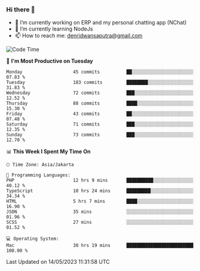 ### Hi there 👋

- 🔭 I’m currently working on ERP and my personal chatting app (NChat)
- 🌱 I’m currently learning NodeJs
- 📫 How to reach me: denridwansaputra@gmail.com


<!--START_SECTION:waka-->
![Code Time](http://img.shields.io/badge/Code%20Time-3%2C112%20hrs%2031%20mins-blue)

📅 **I'm Most Productive on Tuesday** 

```text
Monday                   45 commits          ██░░░░░░░░░░░░░░░░░░░░░░░   07.83 % 
Tuesday                  183 commits         ████████░░░░░░░░░░░░░░░░░   31.83 % 
Wednesday                72 commits          ███░░░░░░░░░░░░░░░░░░░░░░   12.52 % 
Thursday                 88 commits          ████░░░░░░░░░░░░░░░░░░░░░   15.30 % 
Friday                   43 commits          ██░░░░░░░░░░░░░░░░░░░░░░░   07.48 % 
Saturday                 71 commits          ███░░░░░░░░░░░░░░░░░░░░░░   12.35 % 
Sunday                   73 commits          ███░░░░░░░░░░░░░░░░░░░░░░   12.70 % 
```


📊 **This Week I Spent My Time On** 

```text
🕑︎ Time Zone: Asia/Jakarta

💬 Programming Languages: 
PHP                      12 hrs 9 mins       ██████████░░░░░░░░░░░░░░░   40.12 % 
TypeScript               10 hrs 24 mins      █████████░░░░░░░░░░░░░░░░   34.34 % 
HTML                     5 hrs 7 mins        ████░░░░░░░░░░░░░░░░░░░░░   16.90 % 
JSON                     35 mins             ░░░░░░░░░░░░░░░░░░░░░░░░░   01.96 % 
SCSS                     27 mins             ░░░░░░░░░░░░░░░░░░░░░░░░░   01.52 % 

💻 Operating System: 
Mac                      30 hrs 19 mins      █████████████████████████   100.00 % 
```


 Last Updated on 14/05/2023 11:31:58 UTC
<!--END_SECTION:waka-->
